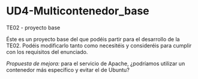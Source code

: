 # UD4-Multicontenedor_base
TE02 - proyecto base

Éste es un proyecto base del que podéis partir para el desarrollo de la TE02. Podéis modificarlo tanto como necesitéis y consideréis para cumplir con los requisitos del enunciado.

*Propuesta de mejora:* para el servicio de Apache, ¿podríamos utilizar un contenedor más específico y evitar el de Ubuntu?
